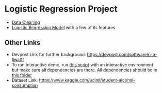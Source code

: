# Logistic Regression Project
- [Data Cleaning](/Data_Cleaning.ipynb)
- [Logistic Regression Model](/Logistic_Regression_Model.ipynb) with a few of its features
## Other Links
- Devpost Link for further background: https://devpost.com/software/n-a-ljwa0f
- To run interactive demo, run [this script](/Interactive_Demo/Interactive.py) with an interactive environment but make sure all dependencies are there. All dependencies should be in [this folder](/Interactive_Demo)
- Dataset Link: https://www.kaggle.com/uciml/student-alcohol-consumption
